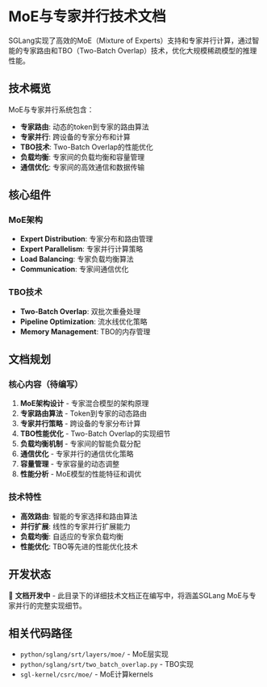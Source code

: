 # MoE与专家并行技术文档

SGLang实现了高效的MoE（Mixture of Experts）支持和专家并行计算，通过智能的专家路由和TBO（Two-Batch Overlap）技术，优化大规模稀疏模型的推理性能。

## 技术概览

MoE与专家并行系统包含：
- **专家路由**: 动态的token到专家的路由算法
- **专家并行**: 跨设备的专家分布和计算
- **TBO技术**: Two-Batch Overlap的性能优化
- **负载均衡**: 专家间的负载均衡和容量管理
- **通信优化**: 专家间的高效通信和数据传输

## 核心组件

### MoE架构
- **Expert Distribution**: 专家分布和路由管理
- **Expert Parallelism**: 专家并行计算策略
- **Load Balancing**: 专家负载均衡算法
- **Communication**: 专家间通信优化

### TBO技术
- **Two-Batch Overlap**: 双批次重叠处理
- **Pipeline Optimization**: 流水线优化策略
- **Memory Management**: TBO的内存管理

## 文档规划

### 核心内容（待编写）
1. **MoE架构设计** - 专家混合模型的架构原理
2. **专家路由算法** - Token到专家的动态路由
3. **专家并行策略** - 跨设备的专家分布计算
4. **TBO性能优化** - Two-Batch Overlap的实现细节
5. **负载均衡机制** - 专家间的智能负载分配
6. **通信优化** - 专家并行的通信优化策略
7. **容量管理** - 专家容量的动态调整
8. **性能分析** - MoE模型的性能特征和调优

### 技术特性
- **高效路由**: 智能的专家选择和路由算法
- **并行扩展**: 线性的专家并行扩展能力
- **负载均衡**: 自适应的专家负载均衡
- **性能优化**: TBO等先进的性能优化技术

## 开发状态

🚧 **文档开发中** - 此目录下的详细技术文档正在编写中，将涵盖SGLang MoE与专家并行的完整实现细节。

## 相关代码路径
- `python/sglang/srt/layers/moe/` - MoE层实现
- `python/sglang/srt/two_batch_overlap.py` - TBO实现
- `sgl-kernel/csrc/moe/` - MoE计算kernels
